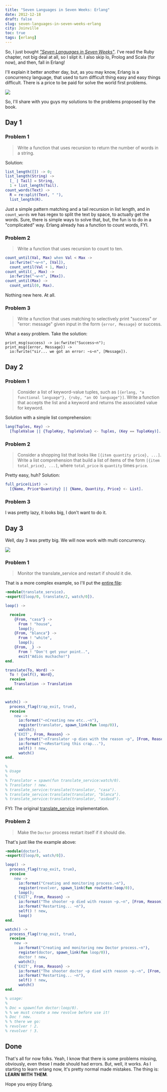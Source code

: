 ```yaml
---
title: "Seven Languages in Seven Weeks: Erlang"
date: 2012-12-18
draft: false
slug: seven-languages-in-seven-weeks-erlang
city: Joinville
toc: true
tags: [erlang]
---
```


So, I just bought *["Seven Languages in Seven Weeks"](http://amzn.to/17vnhdb)*. I've read the Ruby chapter, not big deal at all, so I slipt it. I also skip Io, Prolog and Scala (for now), and then, fall in Erlang!

I'll explain it better another day, but, as you may know, Erlang is a concurrency language, that used to turn difficult thing easy and easy things difficult. There is a price to be paid for solve the world first problems.

![](/public/images/seven-languages-in-seven-weeks-erlang/e5a7c888-be2e-4d2d-ba3d-00222a37437a.png)

So, I'll share with you guys my solutions to the problems proposed by the book.

## Day 1

### Problem 1

> Write a function that uses recursion to return the number of words in a string.

Solution:

```erlang
list_length([]) -> 0;
list_length(String) ->
  [_ | Tail] = String,
  1 + list_length(Tail).
count_words(Text) ->
  R = re:split(Text, " "),
  list_length(R).
```

Just a simple pattern matching and a tail recursion in list length, and in `count_words` we has regex to split the text by space, to actually get the words. Sure, there is simple ways to solve that, but, the fun is to do in a "complicated" way. Erlang already has a function to count words, FYI.

### Problem 2

> Write a function that uses recursion to count to ten.
```erlang
count_until(Val, Max) when Val < Max ->
  io:fwrite("~w~n", [Val]),
  count_until(Val + 1, Max);
count_until(_, Max) ->
  io:fwrite("~w~n", [Max]).
count_until(Max) ->
  count_until(0, Max).
```

Nothing new here. At all.

### Problem 3

> Write a function that uses matching to selectively print "success" or "error: message" given input in the form `{error, Message}` or success.

What a easy problem. Take the solution:

```
print_msg(success) -> io:fwrite("Success~n");
print_msg({error, Message}) ->
  io:fwrite("sir... we got an error: ~s~n", [Message]).
```
## Day 2

### Problem 1

> Consider a list of keyword-value tuples, such as `[{erlang, "a functional language"}, {ruby, "an OO language"}]`. Write a function that accepts the list and a keyword and returns the associated value for keyword.

Solution with a simple list comprehension:

```erlang
lang(Tuples, Key) ->
  [TupleValue || {TupleKey, TupleValue} <- Tuples, (Key == TupleKey)].
```
### Problem 2

> Consider a shopping list that looks like `[{item quantity price}, ...]`. Write a list comprehension that build a list of items of the form `[{item total_price}, ...]`, where `total_price` is `quantity` times `price`.

Pretty easy, huh? Solution:

```erlang
full_price(List) ->
  [{Name, Price*Quantity} || {Name, Quantity, Price} <- List].
```
### Problem 3

I was pretty lazy, it looks big, I don't want to do it.

## Day 3

Well, day 3 was pretty big. We will now work with multi concurrency.

![](/public/images/seven-languages-in-seven-weeks-erlang/3976f7fc-ec94-4569-b8a8-ca1311a6c5eb.gif)
### Problem 1

> Monitor the translate_service and restart if should it die.

That is a more complex example, so I'll put the [entire file](https://github.com/caarlos0/erlang-playground/blob/master/day3_examples_exs/translate_service.erl):

```erlang
-module(translate_service).
-export([loop/0, translate/2, watch/0]).

loop() ->

  receive
    {From, "casa"} ->
      From ! "house",
      loop();
    {From, "blanca"} ->
      From ! "white",
      loop();
    {From, _} ->
      From ! "Don't get your point..",
      exit("Adiós muchacho!")
end.

translate(To, Word) ->
  To ! {self(), Word},
  receive
    Translation -> Translation
end.


watch() ->
  process_flag(trap_exit, true),
  receive
    new ->
      io:format("~nCreating new etc..~n"),
      register(translator, spawn_link(fun loop/0)),
      watch();
    {'EXIT', From, Reason} ->
      io:format("~nTranslator ~p dies with the reason ~p", [From, Reason]),
      io:format("~nRestarting this crap..."),
      self() ! new,
      watch()
end.

%
% Usage
%
% Translator = spawn(fun translate_service:watch/0).
% Translator ! new.
% translate_service:translate(translator, "casa").
% translate_service:translate(translator, "blanca").
% translate_service:translate(translator, "asdasd").
```

FYI: The original [translate_service](https://github.com/caarlos0/erlang-playground/blob/master/day3_examples/translate_service.erl) implementation.

### Problem 2

> Make the `Doctor` process restart itself if it should die.

That's just like the example above:

```erlang
-module(doctor).
-export([loop/0, watch/0]).

loop() ->
  process_flag(trap_exit, true),
  receive
    new ->
      io:format("Creating and monitoring process.~n"),
      register(revolver, spawn_link(fun roulette:loop/0)),
      loop();
    {'EXIT', From, Reason} ->
      io:format("The shooter ~p died with reason ~p.~n", [From, Reason]),
      io:format("Restarting... ~n"),
      self() ! new,
      loop()
end.

watch() ->
  process_flag(trap_exit, true),
  receive
    new ->
      io:format("Creating and monitoring new Doctor process.~n"),
      register(doctor, spawn_link(fun loop/0)),
      doctor ! new,
      watch();
    {'EXIT', From, Reason} ->
      io:format("The shooter doctor ~p died with reason ~p.~n", [From, Reason]),
      io:format("Restarting... ~n"),
      self() ! new,
      watch()
end.

% usage:
%
% Doc = spawn(fun doctor:loop/0).
% % we must create a new revolve before use it!
% Doc ! new.
% % there we go:
% revolver ! 2.
% revolver ! 3.
```
## Done

That's all for now folks. Yeah, I know that there is some problems missing, obviously, even these I made should had errors. But, well, it works. As I starting to learn erlang now, It's pretty normal made mistakes. The thing is: **LEARN WITH THEM**.

Hope you enjoy Erlang.
